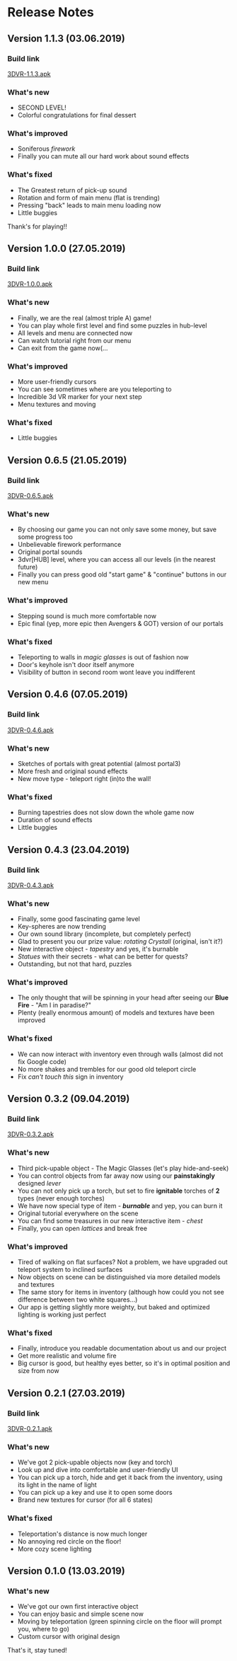 # Release Notes
## Version 1.1.3 (03.06.2019)
### Build link
[3DVR-1.1.3.apk](https://drive.google.com/file/d/1Fz2GKFxgV3f9qziVuismw7Zk5phkPGvG/view?usp=sharing)
### What's new
* SECOND LEVEL!
* Colorful congratulations for final dessert

### What's improved
* Soniferous *firework*
* Finally you can mute all our hard work about sound effects

### What's fixed
* The Greatest return of pick-up sound
* Rotation and form of main menu (flat is trending)
* Pressing "back" leads to main menu loading now
* Little buggies

Thank's for playing!!

## Version 1.0.0 (27.05.2019)
### Build link
[3DVR-1.0.0.apk](https://drive.google.com/file/d/1HyNtjwurmqt50hLL_1_7_s5f7BjH3ca8/view?usp=sharing)
### What's new
* Finally, we are the real (almost triple A) game!
* You can play whole first level and find some puzzles in hub-level
* All levels and menu are connected now
* Can watch tutorial right from our menu
* Can exit from the game now(...

### What's improved
* More user-friendly cursors
* You can see sometimes where are you teleporting to
* Incredible 3d VR marker for your next step
* Menu textures and moving

### What's fixed
* Little buggies

## Version 0.6.5 (21.05.2019)
### Build link
[3DVR-0.6.5.apk](https://drive.google.com/file/d/1SfZvoOHTB0jWRpAWVZ8kScaa7snllP5b/view?usp=sharing)
### What's new
* By choosing our game you can not only save some money, but save some progress too
* Unbelievable firework performance
* Original portal sounds
* 3dvr\[HUB\] level, where you can access all our levels (in the nearest future)
* Finally you can press good old "start game" & "continue" buttons in our new menu

### What's improved
* Stepping sound is much more comfortable now
* Epic final (yep, more epic then Avengers & GOT) version of our portals

### What's fixed
* Teleporting to walls in *magic glasses* is out of fashion now
* Door's keyhole isn't door itself anymore
* Visibility of button in second room wont leave you indifferent

## Version 0.4.6 (07.05.2019)
### Build link
[3DVR-0.4.6.apk](https://drive.google.com/file/d/1dLkEcWNycASFyrCmjEnOZal5m39iRHk3/view?usp=sharing)
### What's new
* Sketches of portals with great potential (almost portal3)
* More fresh and original sound effects
* New move type - teleport right (in)to the wall!

### What's fixed
* Burning tapestries does not slow down the whole game now
* Duration of sound effects
* Little buggies

## Version 0.4.3 (23.04.2019)
### Build link
[3DVR-0.4.3.apk](https://drive.google.com/open?id=1SMyWGMgyqEZTcj5tL0YE7anLiu22_MYq)
### What's new
* Finally, some good fascinating game level
* Key-spheres are now trending
* Our own sound library (incomplete, but completely perfect)
* Glad to present you our prize value: *rotating Crystall* (original, isn't it?)
* New interactive object - *tapestry* and yes, it's burnable
* *Statues* with their secrets - what can be better for quests?
* Outstanding, but not that hard, puzzles

### What's improved
* The only thought that will be spinning in your head after seeing our **Blue Fire** - "Am I in paradise?"
* Plenty (really enormous amount) of models and textures have been improved

### What's fixed
* We can now interact with inventory even through walls (almost did not fix Google code) 
* No more shakes and trembles for our good old teleport circle
* Fix *can't touch this* sign in inventory 

## Version 0.3.2 (09.04.2019)
### Build link
[3DVR-0.3.2.apk](https://drive.google.com/open?id=17bt3mmQeFusOaMuonx9eGMAHXB1JhtyK)
### What's new
* Third pick-upable object - The Magic Glasses (let's play hide-and-seek)
* You can control objects from far away now using our **painstakingly** designed *lever*
* You can not only pick up a torch, but set to fire **ignitable** torches of **2** types (never enough torches)
* We have now special type of item - ***burnable*** and yep, you can burn it
* Original tutorial everywhere on the scene
* You can find some treasures in our new interactive item - *chest*
* Finally, you can open *lattices* and break free

### What's improved
* Tired of walking on flat surfaces? Not a problem, we have upgraded out teleport system to inclined surfaces
* Now objects on scene can be distinguished via more detailed models and textures
* The same story for items in inventory (although how could you not see difference between two white squares...)
* Our app is getting slightly more weighty, but baked and optimized lighting is working just perfect

### What's fixed
* Finally, introduce you readable documentation about us and our project
* Get more realistic and volume fire
* Big cursor is good, but healthy eyes better, so it's in optimal position and size from now

## Version 0.2.1 (27.03.2019)
### Build link
[3DVR-0.2.1.apk](https://drive.google.com/open?id=1yOupczrJicYD--90RuuiEhvM2E-GVuur)
### What's new
* We've got 2 pick-upable objects now (key and torch)
* Look up and dive into comfortable and user-friendly UI
* You can pick up a torch, hide and get it back from the inventory, using its light in the name of light
* You can pick up a key and use it to open some doors
* Brand new textures for cursor (for all 6 states)
### What's fixed
* Teleportation's distance is now much longer
* No annoying red circle on the floor!
* More cozy scene lighting

## Version 0.1.0 (13.03.2019)
### What's new
* We've got our own first interactive object
* You can enjoy basic and simple scene now
* Moving by teleportation (green spinning circle on the floor will prompt you, where to go)
* Custom cursor with original design

That's it, stay tuned! 

